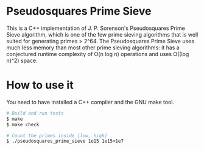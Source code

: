 # Pseudosquares Prime Sieve

This is a C++ implementation of J. P. Sorenson's Pseudosquares Prime Sieve algorithm, which is one of the few prime sieving algorithms that is well suited for generating primes > 2^64. The Pseudosquares Prime Sieve uses much less memory than most other prime sieving algorithms: it has a conjectured runtime complexity of O(n log n) operations and uses O((log n)^2) space.

# How to use it

You need to have installed a C++ compiler and the GNU make tool.

```bash
# Build and run tests
$ make
$ make check

# Count the primes inside [low, high]
$ ./pseudosquares_prime_sieve 1e15 1e15+1e7
```
